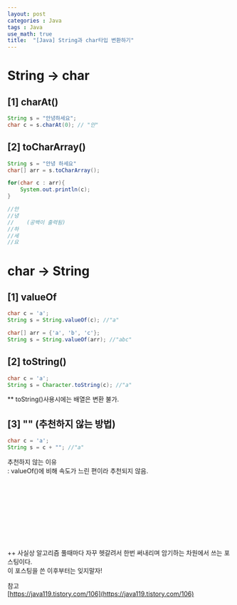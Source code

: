 ```yaml
---
layout: post
categories : Java
tags : Java
use_math: true
title:  "[Java] String과 char타입 변환하기"
---
```


# String -> char 
## [1] charAt()
```java
String s = "안녕하세요";
char c = s.charAt(0); // "안"
```

## [2] toCharArray() 
```java
String s = "안녕 하세요"
char[] arr = s.toCharArray();

for(char c : arr){
    System.out.println(c);
}

//안
//녕
//    (공백이 출력됨)
//하
//세
//요
```

# char -> String
## [1] valueOf
```java
char c = 'a';
String s = String.valueOf(c); //"a"
```

```java
char[] arr = {'a', 'b', 'c'};
String s = String.valueOf(arr); //"abc"
```

## [2] toString()
```java
char c = 'a';
String s = Character.toString(c); //"a"
```

** toString()사용시에는 배열은 변환 불가.

## [3] "" (추천하지 않는 방법)
```java
char c = 'a';
String s = c + ""; //"a"
```

추천하지 않는 이유  
: valueOf()에 비해 속도가 느린 편이라 추천되지 않음. 

<br><br><br><br><br><br><br><br>


++ 
사실상 알고리즘 풀때마다 자꾸 헷갈려서 한번 써내리며 암기하는 차원에서 쓰는 포스팅이다.    
이 포스팅을 쓴 이후부터는 잊지말자! 


참고    
[https://java119.tistory.com/106](https://java119.tistory.com/106)